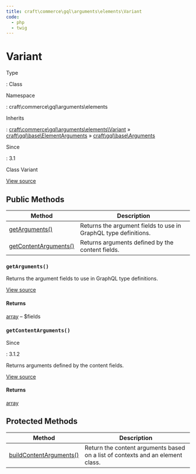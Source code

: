 ```yaml
---
title: craft\commerce\gql\arguments\elements\Variant
code:
  - php
  - twig
---
```


# Variant

Type

:   Class

Namespace

:   craft\commerce\gql\arguments\elements

Inherits

:   [craft\commerce\gql\arguments\elements\Variant](craft-commerce-gql-arguments-elements-variant.md) &raquo;
[craft\gql\base\ElementArguments](https://docs.craftcms.com/api/v3/craft-gql-base-elementarguments.html) &raquo;
[craft\gql\base\Arguments](https://docs.craftcms.com/api/v3/craft-gql-base-arguments.html)

Since

:   3.1



Class Variant





[View source](https://github.com/craftcms/commerce/blob/master/src/gql/arguments/elements/Variant.php)






## Public Methods

| Method                                                                                               | Description
| ---------------------------------------------------------------------------------------------------- | ---------------------------------------------------------------
| [getArguments()](craft-commerce-gql-arguments-elements-variant.md#method-getarguments)               | Returns the argument fields to use in GraphQL type definitions.
| [getContentArguments()](craft-commerce-gql-arguments-elements-variant.md#method-getcontentarguments) | Returns arguments defined by the content fields.

### `getArguments()`





Returns the argument fields to use in GraphQL type definitions.








[View source](https://github.com/craftcms/commerce/blob/master/src/gql/arguments/elements/Variant.php#L26-L80)



#### Returns

[array](http://php.net/language.types.array) – $fields



### `getContentArguments()`



Since

:   3.1.2



Returns arguments defined by the content fields.








[View source](https://github.com/craftcms/commerce/blob/master/src/gql/arguments/elements/Variant.php#L86-L89)



#### Returns

[array](http://php.net/language.types.array)





## Protected Methods

| Method                                                                                                                                                       | Description
| ------------------------------------------------------------------------------------------------------------------------------------------------------------ | ------------------------------------------------------------------------------
| [buildContentArguments()](https://docs.craftcms.com/api/v3/craft-gql-base-arguments.html#method-buildcontentarguments "Defined by craft\gql\base\Arguments") | Return the content arguments based on a list of contexts and an element class.






